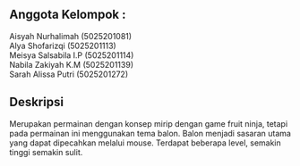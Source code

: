 
## Anggota Kelompok :
Aisyah Nurhalimah (5025201081)
<br>Alya Shofarizqi (5025201113)
<br>Meisya Salsabila I.P (5025201114)
<br>Nabila Zakiyah K.M (5025201139)
<br>Sarah Alissa Putri (5025201272)

## Deskripsi

Merupakan permainan dengan konsep mirip dengan game fruit ninja, tetapi pada permainan ini menggunakan tema balon. Balon menjadi sasaran utama yang dapat dipecahkan melalui mouse. Terdapat beberapa level, semakin tinggi semakin sulit.
